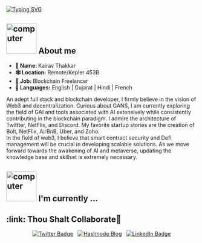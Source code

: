 <a href="https://git.io/typing-svg"><img src="https://readme-typing-svg.demolab.com?font=Fira+Code&pause=1000&width=1000&center=true&vCenter=true&lines=Any+sufficiently+advanced+technology+is+indistinguishable+from+magic" alt="Typing SVG" /></a></p>

<h2><img src="https://thumbs.gfycat.com/AcrobaticMatureGazelle.webp" alt="computer" width="80"> About me </h2>

<ul>
  <li><b>👤 Name: </b> Kairav Thakkar</li>
  <li><b>🕸️ Location:</b> Remote/Kepler 453B</li>
  <li><b>💼 Job: </b>Blockchain Freelancer</li>
  <li><b>🧠 Languages:</b> English | Gujarat | Hindi | French</li>
</ul>
An adept full stack and blockchain developer, I firmly believe in the vision of Web3 and decentralization. Curious about GANS, I am currently exploring the field of GAI and tools associated with AI extensively while consistently contributing in the blockchain paradigm. I admire the architecture of Twittter, NetFlix, and Discord. My favorite startup stories are the creation of Bolt, NetFlix, AirBnB, Uber, and Zoho. 
<br/>
In the field of web3, I believe that smart contract security and Defi management will be crucial in developing scalable solutions. As we move forward towards the awakening of AI and metaverse, updating the knowledge base and skillset is extremely necessary.
<h2><img src="https://gfycat.com/acceptabledarkhorseshoecrab.webp" alt="computer" width="80"> I'm currently ...</h2>

<!---📫 Contact Me: --->
<h2>:link: Thou Shalt Collaborate💬 </h2>
<p align="center"><a href="https://twitter.com/kairavweb3"><img src="https://img.shields.io/badge/kairavweb3%20-%231DA1F2.svg?&style=for-the-badge&logo=Twitter&logoColor=white" alt="Twitter Badge"></a><!---<a href="https://twitter.com/kairavweb3">	![Twitter](https://img.shields.io/badge/Twitter-%231DA1F2.svg?style=for-the-badge&logo=Twitter&logoColor=white)</a>--->&nbsp&nbsp
<a href="https://web3kairav.hashnode.dev/"><img src="https://img.shields.io/badge/devkairav-2962FF?style=for-the-badge&logo=hashnode&logoColor=white" alt="Hashnode Blog"></a>&nbsp&nbsp
<a href="https://www.linkedin.com/in/kairavthakkar/"><img src="https://img.shields.io/badge/Kairav Thakkar-0077B5?style=for-the-badge&logo=linkedin&logoColor=white" alt="LinkedIn Badge"></a></p>
<!---
parzivalkairav/parzivalkairav is a ✨ special ✨ repository because its `README.md` (this file) appears on your GitHub profile.
You can click the Preview link to take a look at your changes.
--->
